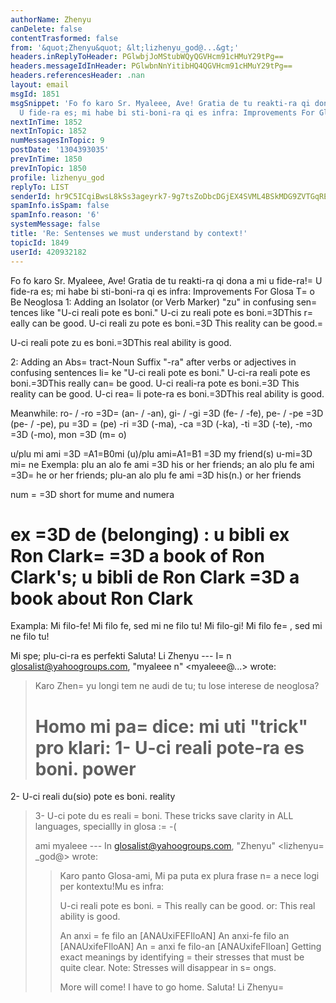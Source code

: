 ```yaml
---
authorName: Zhenyu
canDelete: false
contentTrasformed: false
from: '&quot;Zhenyu&quot; &lt;lizhenyu_god@...&gt;'
headers.inReplyToHeader: PGlwbjJoMStubWQyQGVHcm91cHMuY29tPg==
headers.messageIdInHeader: PGlwbnNnYitibHQ4QGVHcm91cHMuY29tPg==
headers.referencesHeader: .nan
layout: email
msgId: 1851
msgSnippet: 'Fo fo karo Sr. Myaleee, Ave! Gratia de tu reakti-ra qi dona a mi u fide-ra!
  U fide-ra es; mi habe bi sti-boni-ra qi es infra: Improvements For Glosa To Be'
nextInTime: 1852
nextInTopic: 1852
numMessagesInTopic: 9
postDate: '1304393035'
prevInTime: 1850
prevInTopic: 1850
profile: lizhenyu_god
replyTo: LIST
senderId: hr9C5ICqiBwsL8kSs3ageyrk7-9g7tsZoDbcDGjEX4SVML4BSkMDG9ZVTGqREFCe9G5OAwXC6WSFnoQqNLCTtlRnQ2n6ovyKARo
spamInfo.isSpam: false
spamInfo.reason: '6'
systemMessage: false
title: 'Re: Sentenses we must understand by context!'
topicId: 1849
userId: 420932182
---
```


Fo fo karo Sr. Myaleee,
Ave! Gratia de tu reakti-ra qi dona a mi u fide-ra!=
 U fide-ra es; mi habe bi sti-boni-ra qi es infra:
Improvements For Glosa T=
o Be Neoglosa 
1: Adding an Isolator (or Verb Marker) "zu" in confusing sen=
tences like "U-ci reali pote es boni."
U-ci zu reali pote es boni.=3DThis r=
eally can be good.
U-ci reali zu pote es boni.=3D This reality can be good.=

U-ci reali pote zu es boni.=3DThis real ability is good.

2: Adding an Abs=
tract-Noun Suffix "-ra" after verbs or adjectives in confusing sentences li=
ke "U-ci reali pote es boni."
U-ci-ra reali pote es boni.=3DThis really can=
 be good.
U-ci reali-ra pote es boni.=3D This reality can be good.
U-ci rea=
li pote-ra es boni.=3DThis real ability is good.

Meanwhile: 
ro- / -ro =3D=
 (an- / -an), gi- / -gi =3D (fe- / -fe), pe- / -pe =3D (pe- / -pe), pu =3D =
(pe)
-ri =3D (-ma), -ca =3D (-ka), -ti =3D (-te), -mo =3D (-mo), mon =3D (m=
o)

u/plu mi ami =3D =A1=B0mi (u)/plu ami=A1=B1 =3D my friend(s)
u-mi=3D mi=
ne
Exempla: plu an alo fe ami =3D his or her friends; an alo plu fe ami =3D=
 he or her friends; plu-an alo plu fe ami =3D his(n.) or her friends
 
num =
=3D short for mume and numera

ex =3D de (belonging) : u bibli ex Ron Clark=
=3D a book of Ron Clark's; u bibli de Ron Clark =3D a book about Ron Clark
=

Exampla:
Mi filo-fe! Mi filo fe, sed mi ne filo tu!
Mi filo-gi! Mi filo fe=
, sed mi ne filo tu!

Mi spe; plu-ci-ra es perfekti
Saluta!
Li Zhenyu
--- I=
n glosalist@yahoogroups.com, "myaleee n" <myaleee@...> wrote:
>
> Karo Zhen=
yu
> longi tem ne audi de tu; tu lose interese de neoglosa?
> 
> Homo mi pa=
 dice: mi uti "trick" pro klari:
> 1- U-ci reali pote-ra  es boni. power
> =
2-  U-ci reali du(sio) pote es boni.  reality
> 3-  U-ci  pote du es reali =
 boni. 
> These tricks save clarity in ALL languages, speciallly in glosa :=
-(
> 
>  ami myaleee
> --- In glosalist@yahoogroups.com, "Zhenyu" <lizhenyu=
_god@> wrote:
> >
> > Karo panto Glosa-ami,
> > Mi pa puta ex plura frase n=
a nece logi per kontextu!Mu es infra:
> > 
> > U-ci reali pote es boni. 
> =
> This really can be good. or: This real ability is good.
> > 
> > An anxi =
fe filo an [ANAUxiFEFIloAN]
> > An anxi-fe filo an [ANAUxifeFIloAN]
> > An =
anxi fe filo-an [ANAUxifeFIloan]
> > Getting exact meanings by identifying =
their stresses that must be quite clear. Note: Stresses will disappear in s=
ongs.
> > 
> > More will come! I have to go home.
> > Saluta!
> > Li Zhenyu=

> >
>



